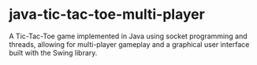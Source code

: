 # java-tic-tac-toe-multi-player
A Tic-Tac-Toe game implemented in Java using socket programming and threads, allowing for multi-player gameplay and a graphical user interface built with the Swing library.
